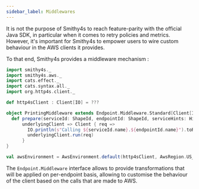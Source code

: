 ```yaml
---
sidebar_label: Middlewares
---
```


It is not the purpose of Smithy4s to reach feature-parity with the official Java SDK, in particular when it comes to retry policies and metrics. However, it's important for Smithy4s to empower users to wire custom behaviour in the AWS clients it provides.

To that end, Smithy4s provides a middleware mechanism :

```scala mdoc:compile-only
import smithy4s._
import smithy4s.aws._
import cats.effect._
import cats.syntax.all._
import org.http4s.client._

def http4sClient : Client[IO] = ???

object PrintingMiddleware extends Endpoint.Middleware.Standard[Client[IO]] {
  def prepare(serviceId: ShapeId, endpointId: ShapeId, serviceHints: Hints, endpointHints: Hints): Client[IO] => Client[IO] =
      underlyingClient => Client { req =>
        IO.println(s"Calling ${serviceId.name}.${endpointId.name}").toResource *>
        underlyingClient.run(req)
      }
}

val awsEnvironment = AwsEnvironment.default(http4sClient, AwsRegion.US_EAST_1).map(_.withEndpointMiddleware(PrintingMiddleware))
```

The `Endpoint.Middleware` interface allows to provide transformations that will be applied on per-endpoint basis, allowing to customise
the behaviour of the client based on the calls that are made to AWS.
